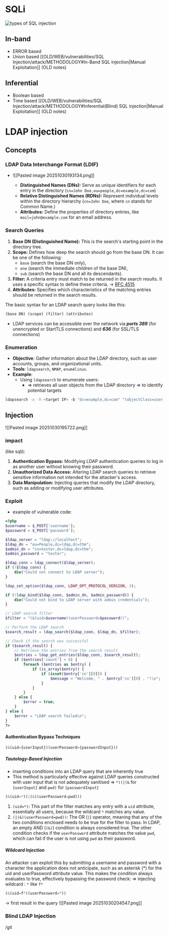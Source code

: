 # SQLi
![types of SQL injection](https://tryhackme-images.s3.amazonaws.com/user-uploads/62a7685ca6e7ce005d3f3afe/room-content/62a7685ca6e7ce005d3f3afe-1716989638556)

## In-band 
- ERROR based
- Union based
[[OLD/WEB/vulnerabilities/SQL Injection/attack/METHODOLOGY#In-Band SQL injection|Manual Exploitation]] (OLD notes)

## Inferential 
 - Boolean based
 - Time based
[[OLD/WEB/vulnerabilities/SQL Injection/attack/METHODOLOGY#Inferential(Blind) SQL injection|Manual Exploitation]] (OLD notes)

# LDAP injection 
## Concepts

### LDAP Data Interchange Format (**LDIF**)
- ![[Pasted image 20251030193134.png]]
  
	- **Distinguished Names (DNs):** Serve as unique identifiers for each entry in the directory (`cn=John Doe,ou=people,dc=example,dc=com`)
	- **Relative Distinguished Names (RDNs):** Represent individual levels within the directory hierarchy (`cn=John Doe`, where `cn` stands for Common Name.)
	- **Attributes:** Define the properties of directory entries, like `mail=john@example.com` for an email address.
### Search Queries

1. **Base DN (Distinguished Name):** This is the search's starting point in the directory tree.
2. **Scope:** Defines how deep the search should go from the base DN. It can be one of the following:
    - `base` (search the base DN only),
    - `one` (search the immediate children of the base DN),
    - `sub` (search the base DN and all its descendants).
3. **Filter:** A criteria entry must match to be returned in the search results. It uses a specific syntax to define these criteria. -> [RFC 4515](https://www.openldap.org/lists/ietf-ldapbis/200606/msg00010.html)
4. **Attributes:** Specifies which characteristics of the matching entries should be returned in the search results.

The basic syntax for an LDAP search query looks like this:

```default
(base DN) (scope) (filter) (attributes)
```

- LDAP services can be accessible over the network via ***ports 389*** (for unencrypted or StartTLS connections) and ***636*** (for SSL/TLS connections)
### Enumeration

- **Objective**: Gather information about the LDAP directory, such as user accounts, groups, and organizational units.
- **Tools**: `ldapsearch`, `NMAP`, `enum4linux`.
- **Example**:
  - Using `ldapsearch` to enumerate users:
    - => retrieves all user objects from the LDAP directory => to identify potential targets
```bash
ldapsearch -x -h <target IP> -b "dc=example,dc=com" "(objectClass=user)"
```
## Injection

![[Pasted image 20251030195722.png]]

### impact

(like sqli):
1. **Authentication Bypass:** Modifying LDAP authentication queries to log in as another user without knowing their password.
2. **Unauthorized Data Access:** Altering LDAP search queries to retrieve sensitive information not intended for the attacker's access.
3. **Data Manipulation:** Injecting queries that modify the LDAP directory, such as adding or modifying user attributes.
### Exploit
- example of vulnerable code:
```php
<?php
$username = $_POST['username'];
$password = $_POST['password'];

$ldap_server = "ldap://localhost";
$ldap_dn = "ou=People,dc=ldap,dc=thm";
$admin_dn = "cn=tester,dc=ldap,dc=thm";
$admin_password = "tester"; 

$ldap_conn = ldap_connect($ldap_server);
if (!$ldap_conn) {
    die("Could not connect to LDAP server");
}

ldap_set_option($ldap_conn, LDAP_OPT_PROTOCOL_VERSION, 3);

if (!ldap_bind($ldap_conn, $admin_dn, $admin_password)) {
    die("Could not bind to LDAP server with admin credentials");
}

// LDAP search filter
$filter = "(&(uid=$username)(userPassword=$password))";

// Perform the LDAP search
$search_result = ldap_search($ldap_conn, $ldap_dn, $filter);

// Check if the search was successful
if ($search_result) {
    // Retrieve the entries from the search result
    $entries = ldap_get_entries($ldap_conn, $search_result);
    if ($entries['count'] > 0) {
        foreach ($entries as $entry) {
            if (is_array($entry)) {
                if (isset($entry['cn'][0])) {
                    $message = "Welcome, " . $entry['cn'][0] . "!\n";
                }
            }
        }
    } else {
        $error = true;
    }
} else {
    $error = "LDAP search failed\n";
}
?>
```
#### Authentication Bypass Techniques
```php
(&(uid={userInput})(userPassword={passwordInput}))
```
##### **Tautology-Based Injection**
- inserting conditions into an LDAP query that are inherently true
- This method is particularly effective against LDAP queries constructed with user input that is not adequately sanitised
=>  `*)(|(&` for `{userInput}` and `pwd)` for `{passwordInput}`
```php
(&(uid=*)(|(&)(userPassword=pwd)))
```
1. `(uid=*)`: This part of the filter matches any entry with a `uid` attribute, essentially all users, because the wildcard `*` matches any value.
2. `(|(&)(userPassword=pwd))`: The OR (`|`) operator, meaning that any of the two conditions enclosed needs to be true for the filter to pass. In LDAP, an empty AND (`(&)`) condition is always considered true. The other condition checks if the `userPassword` attribute matches the value `pwd`, which can fail if the user is not using `pwd` as their password.
##### **Wildcard Injection**
An attacker can exploit this by submitting a username and password with a character the application does not anticipate, such as an asterisk (\*) for the uid and userPassword attribute value. This makes the condition always evaluates to true, effectively bypassing the password check:
=> injecting wildcard : `*` like `f*`
```php
(&(uid=f*)(userPassword=*))
```
-> first result in the query
![[Pasted image 20251030204547.png]]

### Blind LDAP Injection

/git